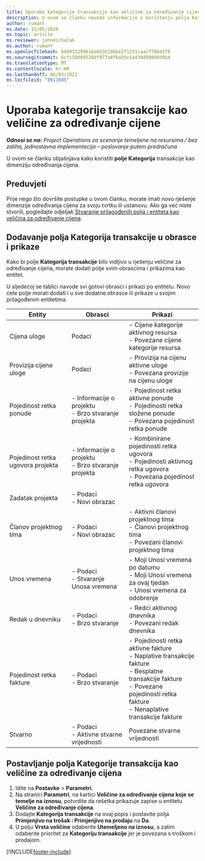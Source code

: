 ```yaml
---
title: Uporaba kategorije transakcije kao veličine za određivanje cijene
description: U ovom se članku navode informacije o korištenju polja Kategorija transakcije kao dimenzije određivanja cijena.
author: rumant
ms.date: 11/05/2020
ms.topic: article
ms.reviewer: johnmichalak
ms.author: rumant
ms.openlocfilehash: 648933299616a683b19bbe2f1231caac779bd1f8
ms.sourcegitcommit: 6cfc50d89528df977a8f6a55c1ad39d99800d9b4
ms.translationtype: MT
ms.contentlocale: hr-HR
ms.lasthandoff: 06/03/2022
ms.locfileid: "8911685"
---
```

# <a name="use-transaction-category-as-a-pricing-dimension"></a>Uporaba kategorije transakcije kao veličine za određivanje cijene


_**Odnosi se na:** Project Operations za scenarije temeljene na resursima / bez zaliha, jednostavna implementacija – poslovanje putem predračuna_


U ovom se članku objašnjava kako koristiti **polje Kategorija** transakcije kao dimenziju određivanja cijena. 

## <a name="prerequisites"></a>Preduvjeti
Prije nego što dovršite postupke u ovom članku, morate imati novo rješenje dimenzije određivanja cijena za svoju tvrtku ili ustanovu. Ako ga već niste stvorili, pogledajte odjeljak [Stvaranje prilagođenih polja i entiteta kao veličina za određivanje cijena](create-custom-fields-entities-pricing-dimensions.md).

## <a name="add-the-transaction-category-field-to-forms-and-views"></a>Dodavanje polja Kategorija transakcije u obrasce i prikaze
Kako bi polje **Kategorija transakcije** bilo vidljivo u rješenju veličine za određivanje cijena, morate dodati polje svim obrascima i prikazima kao entitet.

U sljedećoj se tablici navode svi gotovi obrasci i prikazi po entitetu. Novo ćete polje morati dodati i u sve dodatne obrasce ili prikaze u svojim prilagođenim entitetima.

|  Entity        | Obrasci     |Prikazi        |
| ------------------------------|---------------------------------|----------------------------------|
|  Cijena uloge| Podaci |- Cijene kategorije aktivnog resursa<br> - Povezane cijene kategorije resursa |
|  Provizija cijene uloge| Podaci|- Provizija na cijenu aktivne uloge<br>- Povezana provizije na cijenu uloge |
|  Pojedinost retka ponude|- Informacije o projektu<br>- Brzo stvaranje projekta| - Pojedinost retka aktivne ponude<br>- Pojedinosti retka složene ponude<br>- Povezana pojedinost retka ponude |
|  Pojedinost retka ugovora projekta|- Informacije o projektu<br>- Brzo stvaranje projekta|- Kombinirane pojedinosti retka ugovora<br>- Pojedinosti aktivnog retka ugovora<br>- Povezana pojedinost retka ugovora |
|  Zadatak projekta|- Podaci<br>- Novi obrazac| &nbsp; |
|  Članov projektnog tima|- Podaci<br>- Novi obrazac|- Aktivni članovi projektnog tima<br>- Članovi projektnog tima<br>- Povezani članovi projektnog tima |
|  Unos vremena|- Podaci<br>- Stvaranje Unosa vremena|- Moji Unosi vremena po datumu<br>- Moji Unosi vremena za ovaj tjedan<br>- Unosi vremena za odobrenje|
|  Redak u dnevniku|- Podaci<br>- Brzo stvaranje|- Redci aktivnog dnevnika<br>- Povezani redak dnevnika|
|  Pojedinost retka fakture|- Podaci<br>- Brzo stvaranje|- Pojedinosti retka aktivne fakture<br>- Naplative transakcije fakture<br>- Besplatne transakcije fakture<br>- Povezane pojedinosti retka fakture <br>- Nenaplative transakcije fakture|
|  Stvarno|- Podaci<br>- Aktivne stvarne vrijednosti| Povezane stvarne vrijednosti |

## <a name="set-up-the-transaction-category-field-as-a-pricing-dimension"></a>Postavljanje polja Kategorije transakcija kao veličine za određivanje cijena

1. Idite na **Postavke** > **Parametri**. 
2. Na stranici **Parametri**, na kartici **Veličine za određivanje cijena koje se temelje na iznosu**, potvrdite da rešetka prikazuje zapise u entitetu **Veličine za određivanje cijena**.
3. Dodajte **Kategorija transakcije** na ovaj popis i postavite polja **Primjenjivo na trošak** i **Primjenjivo na prodaju** na **Da**.
4. U polju **Vrsta veličine** odaberite **Utemeljeno na iznosu**, a zatim odaberite prioritet za **Kategoriju transakcije** jer je povezana s troškom i prodajom.


[!INCLUDE[footer-include](../includes/footer-banner.md)]